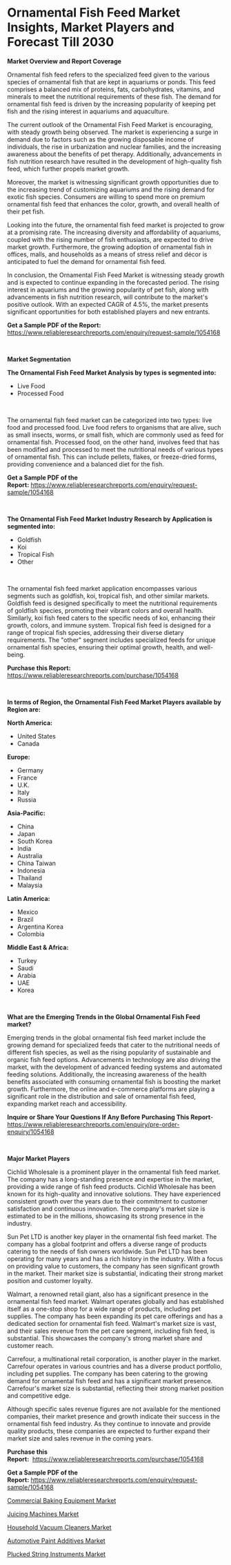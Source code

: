 <p><h1>Ornamental Fish Feed Market Insights, Market Players and Forecast Till 2030</h1></p><p><strong>Market Overview and Report Coverage</strong></p>
<p><p>Ornamental fish feed refers to the specialized feed given to the various species of ornamental fish that are kept in aquariums or ponds. This feed comprises a balanced mix of proteins, fats, carbohydrates, vitamins, and minerals to meet the nutritional requirements of these fish. The demand for ornamental fish feed is driven by the increasing popularity of keeping pet fish and the rising interest in aquariums and aquaculture.</p><p>The current outlook of the Ornamental Fish Feed Market is encouraging, with steady growth being observed. The market is experiencing a surge in demand due to factors such as the growing disposable income of individuals, the rise in urbanization and nuclear families, and the increasing awareness about the benefits of pet therapy. Additionally, advancements in fish nutrition research have resulted in the development of high-quality fish feed, which further propels market growth.</p><p>Moreover, the market is witnessing significant growth opportunities due to the increasing trend of customizing aquariums and the rising demand for exotic fish species. Consumers are willing to spend more on premium ornamental fish feed that enhances the color, growth, and overall health of their pet fish.</p><p>Looking into the future, the ornamental fish feed market is projected to grow at a promising rate. The increasing diversity and affordability of aquariums, coupled with the rising number of fish enthusiasts, are expected to drive market growth. Furthermore, the growing adoption of ornamental fish in offices, malls, and households as a means of stress relief and décor is anticipated to fuel the demand for ornamental fish feed.</p><p>In conclusion, the Ornamental Fish Feed Market is witnessing steady growth and is expected to continue expanding in the forecasted period. The rising interest in aquariums and the growing popularity of pet fish, along with advancements in fish nutrition research, will contribute to the market's positive outlook. With an expected CAGR of 4.5%, the market presents significant opportunities for both established players and new entrants.</p></p>
<p><strong>Get a Sample PDF of the Report:</strong> <a href="https://www.reliableresearchreports.com/enquiry/request-sample/1054168">https://www.reliableresearchreports.com/enquiry/request-sample/1054168</a></p>
<p>&nbsp;</p>
<p><strong>Market Segmentation</strong></p>
<p><strong>The Ornamental Fish Feed Market Analysis by types is segmented into:</strong></p>
<p><ul><li>Live Food</li><li>Processed Food</li></ul></p>
<p>&nbsp;</p>
<p><p>The ornamental fish feed market can be categorized into two types: live food and processed food. Live food refers to organisms that are alive, such as small insects, worms, or small fish, which are commonly used as feed for ornamental fish. Processed food, on the other hand, involves feed that has been modified and processed to meet the nutritional needs of various types of ornamental fish. This can include pellets, flakes, or freeze-dried forms, providing convenience and a balanced diet for the fish.</p></p>
<p><strong>Get a Sample PDF of the Report:</strong>&nbsp;<a href="https://www.reliableresearchreports.com/enquiry/request-sample/1054168">https://www.reliableresearchreports.com/enquiry/request-sample/1054168</a></p>
<p>&nbsp;</p>
<p><strong>The Ornamental Fish Feed Market Industry Research by Application is segmented into:</strong></p>
<p><ul><li>Goldfish</li><li>Koi</li><li>Tropical Fish</li><li>Other</li></ul></p>
<p>&nbsp;</p>
<p><p>The ornamental fish feed market application encompasses various segments such as goldfish, koi, tropical fish, and other similar markets. Goldfish feed is designed specifically to meet the nutritional requirements of goldfish species, promoting their vibrant colors and overall health. Similarly, koi fish feed caters to the specific needs of koi, enhancing their growth, colors, and immune system. Tropical fish feed is designed for a range of tropical fish species, addressing their diverse dietary requirements. The "other" segment includes specialized feeds for unique ornamental fish species, ensuring their optimal growth, health, and well-being.</p></p>
<p><strong>Purchase this Report:</strong>&nbsp; <a href="https://www.reliableresearchreports.com/purchase/1054168">https://www.reliableresearchreports.com/purchase/1054168</a></p>
<p>&nbsp;</p>
<p><strong>In terms of Region, the Ornamental Fish Feed Market Players available by Region are:</strong></p>
<p>
    <p> <strong> North America: </strong>
        <ul>
            <li>United States</li>
            <li>Canada</li>
        </ul>
        </p> 
    <p> <strong> Europe: </strong>
        <ul>
            <li>Germany</li>
            <li>France</li>
            <li>U.K.</li>
            <li>Italy</li>
            <li>Russia</li>
        </ul>
        </p> 
    <p> <strong> Asia-Pacific: </strong>
        <ul>
            <li>China</li>
            <li>Japan</li>
            <li>South Korea</li>
            <li>India</li>
            <li>Australia</li>
            <li>China Taiwan</li>
            <li>Indonesia</li>
            <li>Thailand</li>
            <li>Malaysia</li>
        </ul>
        </p> 
    <p> <strong> Latin America: </strong>
        <ul>
            <li>Mexico</li>
            <li>Brazil</li>
            <li>Argentina Korea</li>
            <li>Colombia</li>
        </ul>
        </p> 
    <p> <strong> Middle East & Africa: </strong>
        <ul>
            <li>Turkey</li>
            <li>Saudi</li>
            <li>Arabia</li>
            <li>UAE</li>
            <li>Korea</li>
        </ul>
    </p>
    </p>
<p>&nbsp;</p>
<p><strong>What are the Emerging Trends in the Global Ornamental Fish Feed market?</strong></p>
<p><p>Emerging trends in the global ornamental fish feed market include the growing demand for specialized feeds that cater to the nutritional needs of different fish species, as well as the rising popularity of sustainable and organic fish feed options. Advancements in technology are also driving the market, with the development of advanced feeding systems and automated feeding solutions. Additionally, the increasing awareness of the health benefits associated with consuming ornamental fish is boosting the market growth. Furthermore, the online and e-commerce platforms are playing a significant role in the distribution and sale of ornamental fish feed, expanding market reach and accessibility.</p></p>
<p><strong>Inquire or Share Your Questions If Any Before Purchasing This Report</strong>- <a href="https://www.reliableresearchreports.com/enquiry/pre-order-enquiry/1054168">https://www.reliableresearchreports.com/enquiry/pre-order-enquiry/1054168</a></p>
<p>&nbsp;</p>
<p><strong>Major Market Players</strong></p>
<p><p>Cichlid Wholesale is a prominent player in the ornamental fish feed market. The company has a long-standing presence and expertise in the market, providing a wide range of fish feed products. Cichlid Wholesale has been known for its high-quality and innovative solutions. They have experienced consistent growth over the years due to their commitment to customer satisfaction and continuous innovation. The company's market size is estimated to be in the millions, showcasing its strong presence in the industry.</p><p>Sun Pet LTD is another key player in the ornamental fish feed market. The company has a global footprint and offers a diverse range of products catering to the needs of fish owners worldwide. Sun Pet LTD has been operating for many years and has a rich history in the industry. With a focus on providing value to customers, the company has seen significant growth in the market. Their market size is substantial, indicating their strong market position and customer loyalty.</p><p>Walmart, a renowned retail giant, also has a significant presence in the ornamental fish feed market. Walmart operates globally and has established itself as a one-stop shop for a wide range of products, including pet supplies. The company has been expanding its pet care offerings and has a dedicated section for ornamental fish feed. Walmart's market size is vast, and their sales revenue from the pet care segment, including fish feed, is substantial. This showcases the company's strong market share and customer reach.</p><p>Carrefour, a multinational retail corporation, is another player in the market. Carrefour operates in various countries and has a diverse product portfolio, including pet supplies. The company has been catering to the growing demand for ornamental fish feed and has a significant market presence. Carrefour's market size is substantial, reflecting their strong market position and competitive edge.</p><p>Although specific sales revenue figures are not available for the mentioned companies, their market presence and growth indicate their success in the ornamental fish feed industry. As they continue to innovate and provide quality products, these companies are expected to further expand their market size and sales revenue in the coming years.</p></p>
<p><strong>Purchase this Report:</strong>&nbsp;&nbsp;<a href="https://www.reliableresearchreports.com/purchase/1054168">https://www.reliableresearchreports.com/purchase/1054168</a></p>
<p></p>
<p><strong>Get a Sample PDF of the Report:</strong>&nbsp;<a href="https://www.reliableresearchreports.com/enquiry/request-sample/1054168">https://www.reliableresearchreports.com/enquiry/request-sample/1054168</a></p>
<p><p><a href="https://medium.com/@anndavis1924/commercial-baking-equipment-market-size-reveals-the-best-marketing-channels-in-global-industry-b5460f485fb7">Commercial Baking Equipment Market</a></p><p><a href="https://medium.com/@angelaarnold1941/decoding-juicing-machines-market-metrics-market-share-trends-and-growth-patterns-c13685b731d3">Juicing Machines Market</a></p><p><a href="https://medium.com/@tammyfreeman2022/household-vacuum-cleaners-market-comprehensive-assessment-by-type-application-and-geography-e07c46a92624">Household Vacuum Cleaners Market</a></p><p><a href="https://medium.com/@samanthareed1916/automotive-paint-additives-market-competitive-analysis-market-trends-and-forecast-to-2030-d6c4a75cbee7">Automotive Paint Additives Market</a></p><p><a href="https://medium.com/@judithhoffman05/plucked-string-instruments-market-research-report-its-history-and-forecast-2023-to-2030-57237056fb89">Plucked String Instruments Market</a></p></p>